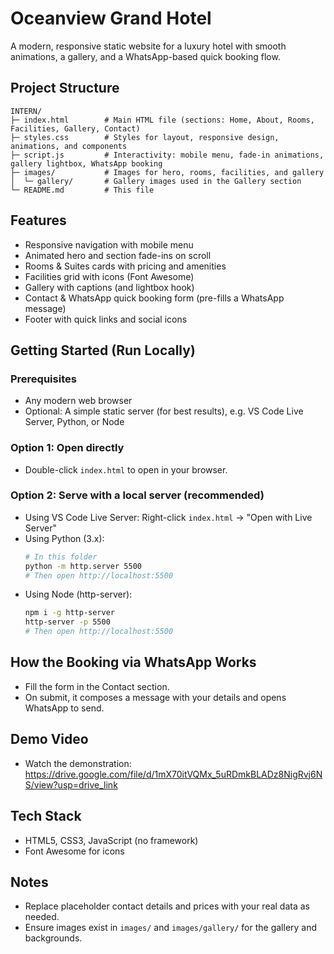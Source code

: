 # Oceanview Grand Hotel

A modern, responsive static website for a luxury hotel with smooth animations, a gallery, and a WhatsApp-based quick booking flow.

## Project Structure
```
INTERN/
├─ index.html        # Main HTML file (sections: Home, About, Rooms, Facilities, Gallery, Contact)
├─ styles.css        # Styles for layout, responsive design, animations, and components
├─ script.js         # Interactivity: mobile menu, fade-in animations, gallery lightbox, WhatsApp booking
├─ images/           # Images for hero, rooms, facilities, and gallery
│  └─ gallery/       # Gallery images used in the Gallery section
└─ README.md         # This file
```

## Features
- Responsive navigation with mobile menu
- Animated hero and section fade-ins on scroll
- Rooms & Suites cards with pricing and amenities
- Facilities grid with icons (Font Awesome)
- Gallery with captions (and lightbox hook)
- Contact & WhatsApp quick booking form (pre-fills a WhatsApp message)
- Footer with quick links and social icons

## Getting Started (Run Locally)

### Prerequisites
- Any modern web browser
- Optional: A simple static server (for best results), e.g. VS Code Live Server, Python, or Node

### Option 1: Open directly
- Double-click `index.html` to open in your browser.

### Option 2: Serve with a local server (recommended)
- Using VS Code Live Server: Right-click `index.html` → "Open with Live Server"
- Using Python (3.x):
  ```bash
  # In this folder
  python -m http.server 5500
  # Then open http://localhost:5500
  ```
- Using Node (http-server):
  ```bash
  npm i -g http-server
  http-server -p 5500
  # Then open http://localhost:5500
  ```

## How the Booking via WhatsApp Works
- Fill the form in the Contact section.
- On submit, it composes a message with your details and opens WhatsApp to send.

## Demo Video
- Watch the demonstration: https://drive.google.com/file/d/1mX70itVQMx_5uRDmkBLADz8NigRvj6NS/view?usp=drive_link

## Tech Stack
- HTML5, CSS3, JavaScript (no framework)
- Font Awesome for icons

## Notes
- Replace placeholder contact details and prices with your real data as needed.
- Ensure images exist in `images/` and `images/gallery/` for the gallery and backgrounds.


